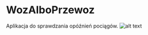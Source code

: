 # WozAlboPrzewoz
Aplikacja do sprawdzania opóźnień pociągów.
![alt text](https://i.imgur.com/YLXLYJi.png)
